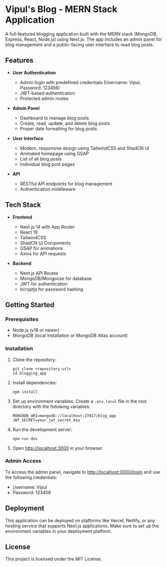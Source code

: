 # Vipul's Blog - MERN Stack Application

A full-featured blogging application built with the MERN stack (MongoDB, Express, React, Node.js) using Next.js. The app includes an admin panel for blog management and a public-facing user interface to read blog posts.

## Features

- **User Authentication**
  - Admin login with predefined credentials (Username: Vipul, Password: 123456)
  - JWT-based authentication
  - Protected admin routes

- **Admin Panel**
  - Dashboard to manage blog posts
  - Create, read, update, and delete blog posts
  - Proper date formatting for blog posts

- **User Interface**
  - Modern, responsive design using TailwindCSS and ShadCN UI
  - Animated homepage using GSAP
  - List of all blog posts
  - Individual blog post pages

- **API**
  - RESTful API endpoints for blog management
  - Authentication middleware

## Tech Stack

- **Frontend**
  - Next.js 14 with App Router
  - React 19
  - TailwindCSS
  - ShadCN UI Components
  - GSAP for animations
  - Axios for API requests

- **Backend**
  - Next.js API Routes
  - MongoDB/Mongoose for database
  - JWT for authentication
  - bcryptjs for password hashing

## Getting Started

### Prerequisites

- Node.js (v18 or newer)
- MongoDB (local installation or MongoDB Atlas account)

### Installation

1. Clone the repository:
   ```
   git clone <repository-url>
   cd blogging_app
   ```

2. Install dependencies:
   ```
   npm install
   ```

3. Set up environment variables:
   Create a `.env.local` file in the root directory with the following variables:
   ```
   MONGODB_URI=mongodb://localhost:27017/blog_app
   JWT_SECRET=your_jwt_secret_key
   ```

4. Run the development server:
   ```
   npm run dev
   ```

5. Open [http://localhost:3000](http://localhost:3000) in your browser.

### Admin Access

To access the admin panel, navigate to [http://localhost:3000/login](http://localhost:3000/login) and use the following credentials:
- Username: Vipul
- Password: 123456

## Deployment

This application can be deployed on platforms like Vercel, Netlify, or any hosting service that supports Next.js applications. Make sure to set up the environment variables in your deployment platform.

## License

This project is licensed under the MIT License.
